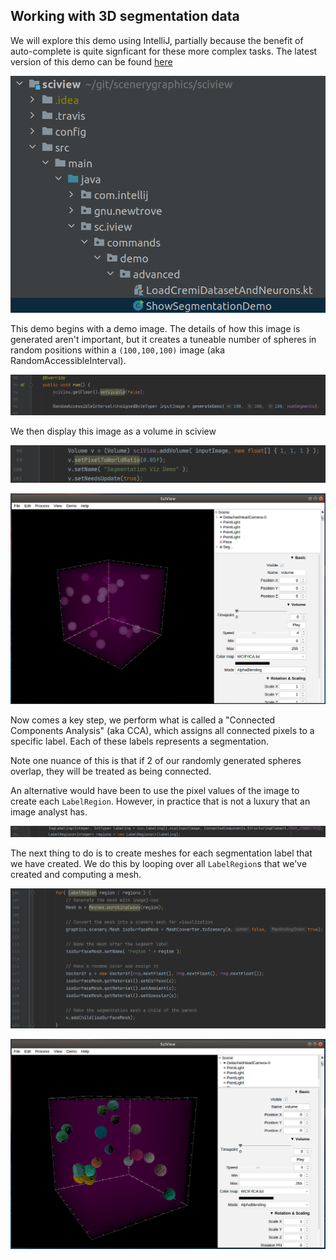 ## Working with 3D segmentation data

We will explore this demo using IntelliJ, partially because the benefit of auto-complete is quite signficant for these more complex tasks. The latest version of this demo can be found [here](https://github.com/scenerygraphics/sciview/blob/master/src/main/java/sc/iview/commands/demo/advanced/ShowSegmentationDemo.java)

![](../.gitbook/assets/complex-data/segmentation/select-ShowSegmentationDemo-source-tree.png)

This demo begins with a demo image. The details of how this image is generated aren't important, but it creates a tuneable number of spheres in random positions within a `(100,100,100)` image (aka RandomAccessibleInterval).

![](../.gitbook/assets/complex-data/segmentation/generated-image-source.png)

We then display this image as a volume in sciview

![](../.gitbook/assets/complex-data/segmentation/display-volume-source.png)

![](../.gitbook/assets/complex-data/segmentation/generated-volume.png)

Now comes a key step, we perform what is called a "Connected Components Analysis" (aka CCA), which assigns all connected pixels to a specific label. Each of these labels represents a segmentation.

Note one nuance of this is that if 2 of our randomly generated spheres overlap, they will be treated as being connected.

An alternative would have been to use the pixel values of the image to create each `LabelRegion`. However, in practice that is not a luxury that an image analyst has.

![](../.gitbook/assets/complex-data/segmentation/cca-source.png)

The next thing to do is to create meshes for each segmentation label that we have created. We do this by looping over all `LabelRegion`s that we've created and computing a mesh.

![](../.gitbook/assets/complex-data/segmentation/create-meshes-source.png)

![](../.gitbook/assets/complex-data/segmentation/display-segmentation-meshes.png)
